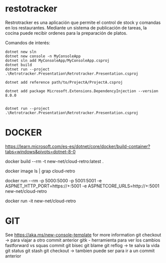 # restotracker
Restrotracker es una aplicación que permite el control de stock y comandas en los restaurantes. Mediante un sistema de publicación de tareas, la cocina puede recibir ordenes para la preparación de platos.

Comandos de interés:
```
dotnet new sln
dotnet new console -n MyConsoleApp
dotnet sln add MyConsoleApp/MyConsoleApp.csproj
dotnet build
dotnet run --project .\Retrotracker.Presentation\Retrotracker.Presentation.csproj

dotnet add reference path/to/ProjectA/ProjectA.csproj

dotnet add package Microsoft.Extensions.DependencyInjection --version 8.0.0


dotnet run --project .\Retrotracker.Presentation\Retrotracker.Presentation.csproj
```

# DOCKER
https://learn.microsoft.com/es-es/dotnet/core/docker/build-container?tabs=windows&pivots=dotnet-8-0

docker build --rm -t new-net/cloud-retro:latest .

docker image ls | grap cloud-retro

docker run --rm -p 5000:5000 -p 5001:5001 -e ASPNET_HTTP_PORT=https://+:5001 -e ASPNETCORE_URLS=http://+:5001 new-net/cloud-retro

docker run -it new-net/cloud-retro

# GIT
See https://aka.ms/new-console-template for more information
git checkout <hash del commit> -> para viajar a otro commit anterior
gitk - herramienta para ver los cambios
fastforward vs squas commit
git bisec
git blame
git reflog -> te salva la vida
git status
git stash
git checkout -> tambien puede ser para ir a un commit anterior